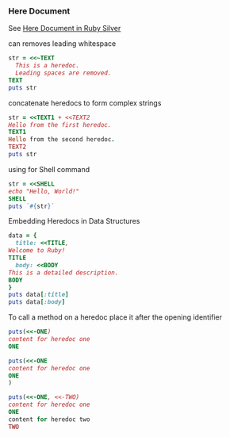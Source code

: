 ### Here Document
See [Here Document in Ruby Silver](../ruby_silver/01_Syntax_02_Literals.md#here-document)

can removes leading whitespace
```ruby
str = <<~TEXT
  This is a heredoc.
  Leading spaces are removed.
TEXT
puts str
```

concatenate heredocs to form complex strings
```ruby
str = <<TEXT1 + <<TEXT2
Hello from the first heredoc.
TEXT1
Hello from the second heredoc.
TEXT2
puts str
```

using for Shell command
```ruby
str = <<SHELL
echo "Hello, World!"
SHELL
puts `#{str}`
```

Embedding Heredocs in Data Structures
```ruby
data = {
  title: <<TITLE,
Welcome to Ruby!
TITLE
  body: <<BODY
This is a detailed description.
BODY
}
puts data[:title]
puts data[:body]
```

To call a method on a heredoc place it after the opening identifier
```ruby
puts(<<-ONE)
content for heredoc one
ONE

puts(<<-ONE
content for heredoc one
ONE
)

puts(<<-ONE, <<-TWO)
content for heredoc one
ONE
content for heredoc two
TWO
```
